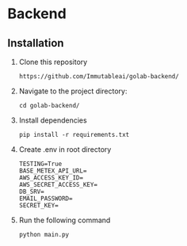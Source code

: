 # Backend

## Installation
1. Clone this repository
 
   ```
   https://github.com/Immutableai/golab-backend/
   ```

2. Navigate to the project directory:

    ```
    cd golab-backend/
    ```

3. Install dependencies

    ```
    pip install -r requirements.txt
    ```

4. Create .env in root directory

    ```
    TESTING=True
    BASE_METEX_API_URL=
    AWS_ACCESS_KEY_ID=
    AWS_SECRET_ACCESS_KEY=
    DB_SRV=
    EMAIL_PASSWORD=
    SECRET_KEY=
    ```

5. Run the following command

    ```
    python main.py
    ```